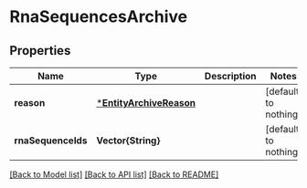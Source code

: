 # RnaSequencesArchive


## Properties
Name | Type | Description | Notes
------------ | ------------- | ------------- | -------------
**reason** | [***EntityArchiveReason**](EntityArchiveReason.md) |  | [default to nothing]
**rnaSequenceIds** | **Vector{String}** |  | [default to nothing]


[[Back to Model list]](../README.md#models) [[Back to API list]](../README.md#api-endpoints) [[Back to README]](../README.md)


